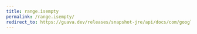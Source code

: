 ```yaml
---
title: range.isempty
permalink: /range.isempty/
redirect_to: https://guava.dev/releases/snapshot-jre/api/docs/com/google/common/collect/Range.html#isEmpty--
---
```

